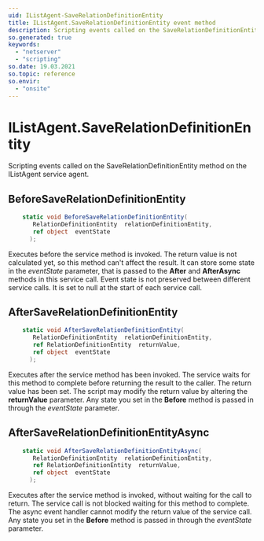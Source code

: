 ```yaml
---
uid: IListAgent-SaveRelationDefinitionEntity
title: IListAgent.SaveRelationDefinitionEntity event method
description: Scripting events called on the SaveRelationDefinitionEntity method on the IListAgent service agent.
so.generated: true
keywords:
  - "netserver"
  - "scripting"
so.date: 19.03.2021
so.topic: reference
so.envir:
  - "onsite"
---
```

# IListAgent.SaveRelationDefinitionEntity

Scripting events called on the <see cref='M:SuperOffice.CRM.Services.IListAgent.SaveRelationDefinitionEntity'>SaveRelationDefinitionEntity</see> method on the <see cref='IListAgent'>IListAgent</see>  service agent.

## BeforeSaveRelationDefinitionEntity
```cs
    static void BeforeSaveRelationDefinitionEntity(
       RelationDefinitionEntity  relationDefinitionEntity,
       ref object  eventState
      );
```
Executes before the service method is invoked.
The return value is not calculated yet, so this method can't affect the result.
It can store some state in the *eventState* parameter, that is passed to the **After** and **AfterAsync** methods in this service call.
Event state is not preserved between different service calls. It is set to null at the start of each service call.
## AfterSaveRelationDefinitionEntity
```cs
    static void AfterSaveRelationDefinitionEntity(
       RelationDefinitionEntity  relationDefinitionEntity,
       ref RelationDefinitionEntity  returnValue,
       ref object  eventState
      );
```
Executes after the service method has been invoked. The service waits for this method to complete before returning the result to the caller.
The return value has been set. The script may modify the return value by altering the **returnValue** parameter.
Any state you set in the **Before** method is passed in through the *eventState* parameter.
## AfterSaveRelationDefinitionEntityAsync
```cs
    static void AfterSaveRelationDefinitionEntityAsync(
       RelationDefinitionEntity  relationDefinitionEntity,
       ref RelationDefinitionEntity  returnValue,
       ref object  eventState
      );
```
Executes after the service method is invoked, without waiting for the call to return.
The service call is not blocked waiting for this method to complete.
The async event handler cannot modify the return value of the service call.
Any state you set in the **Before** method is passed in through the *eventState* parameter.

